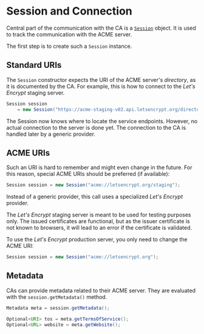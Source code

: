 # Session and Connection

Central part of the communication with the CA is a [`Session`](../acme4j-client/apidocs/org.shredzone.acme4j/org/shredzone/acme4j/Session.html) object. It is used to track the communication with the ACME server.

The first step is to create such a `Session` instance.

## Standard URIs

The `Session` constructor expects the URI of the ACME server's _directory_, as it is documented by the CA. For example, this is how to connect to the _Let's Encrypt_ staging server.

```java
Session session
    = new Session("https://acme-staging-v02.api.letsencrypt.org/directory");
```

The Session now knows where to locate the service endpoints. However, no actual connection to the server is done yet. The connection to the CA is handled later by a generic provider.

## ACME URIs

Such an URI is hard to remember and might even change in the future. For this reason, special ACME URIs should be preferred (if available):

```java
Session session = new Session("acme://letsencrypt.org/staging");
```

Instead of a generic provider, this call uses a specialized _Let's Encrypt_ provider.

The _Let's Encrypt_ staging server is meant to be used for testing purposes only. The issued certificates are functional, but as the issuer certificate is not known to browsers, it will lead to an error if the certificate is validated.

To use the _Let's Encrypt_ production server, you only need to change the ACME URI:

```java
Session session = new Session("acme://letsencrypt.org");
```

## Metadata

CAs can provide metadata related to their ACME server. They are evaluated with the `session.getMetadata()` method.

```java
Metadata meta = session.getMetadata();

Optional<URI> tos = meta.getTermsOfService();
Optional<URL> website = meta.getWebsite();
```
